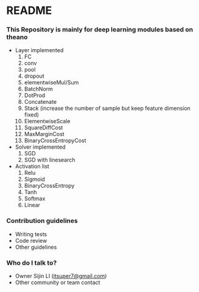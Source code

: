# README #


### This Repository is mainly for deep learning modules based on theano ###

* Layer implemented
  1. FC
  2. conv
  3. pool
  4. dropout
  5. elementwiseMul/Sum
  6. BatchNorm
  7. DotProd
  8. Concatenate
  9. Stack (increase the number of sample but keep feature dimension fixed)
  10. ElementwiseScale
  11. SquareDiffCost
  12. MaxMarginCost  
  13. BinaryCrossEntropyCost
* Solver implemented
  1. SGD
  2. SGD with linesearch
* Activation list
  1. Relu
  2. Sigmoid
  3. BinaryCrossEntropy
  4. Tanh
  5. Softmax
  6. Linear




### Contribution guidelines ###

* Writing tests
* Code review
* Other guidelines

### Who do I talk to? ###

* Owner Sijin LI  (itsuper7@gmail.com)
* Other community or team contact
